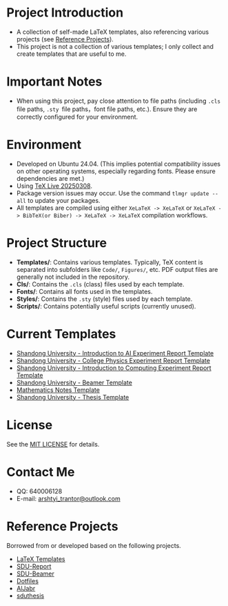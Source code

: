 # Project Introduction

-   A collection of self-made LaTeX templates, also referencing various projects (see [Reference Projects](#reference-projects)).
-   This project is not a collection of various templates; I only collect and create templates that are useful to me.

# Important Notes

-   When using this project, pay close attention to file paths (including `.cls` file paths, `.sty `file paths，font file paths, etc.). Ensure they are correctly configured for your environment.

# Environment

-   Developed on Ubuntu 24.04. (This implies potential compatibility issues on other operating systems, especially regarding fonts. Please ensure dependencies are met.)
-   Using [TeX Live 20250308](https://mirrors.tuna.tsinghua.edu.cn/CTAN/systems/texlive/Images/).
-   Package version issues may occur. Use the command `tlmgr update --all` to update your packages.
-   All templates are compiled using either `XeLaTeX -> XeLaTeX` or `XeLaTeX -> BibTeX(or Biber) -> XeLaTeX -> XeLaTeX` compilation workflows.

# Project Structure

-   **Templates/**: Contains various templates. Typically, TeX content is separated into subfolders like `Code/`, `Figures/`, etc. PDF output files are generally not included in the repository.
-   **Cls/**: Contains the `.cls` (class) files used by each template.
-   **Fonts/**: Contains all fonts used in the templates.
-   **Styles/**: Contains the `.sty` (style) files used by each template.
-   **Scripts/**: Contains potentially useful scripts (currently unused).

# Current Templates

-   [Shandong University - Introduction to AI Experiment Report Template](https://github.com/Arshtyi/LaTeX-Templates/tree/main/Templates/SDU/ExpReport/IntroductiontoAI)
-   [Shandong University - College Physics Experiment Report Template](https://github.com/Arshtyi/LaTeX-Templates/tree/main/Templates/SDU/ExpReport/Physics)
-   [Shandong University - Introduction to Computing Experiment Report Template](https://github.com/Arshtyi/LaTeX-Templates/tree/main/Templates/SDU/ExpReport/IntroductiontoComputing)
-   [Shandong University - Beamer Template](https://github.com/Arshtyi/LaTeX-Templates/tree/main/Templates/SDU/Beamer)
-   [Mathematics Notes Template](https://github.com/Arshtyi/LaTeX-Templates/tree/main/Templates/Notebook/Math)
-   [Shandong University - Thesis Template](https://github.com/Arshtyi/LaTeX-Templates/tree/main/Templates/SDU/Thesis)

# License

See the [MIT LICENSE](https://github.com/Arshtyi/LaTeX-Templates/blob/main/LICENSE) for details.

# Contact Me

-   QQ: 640006128
-   E-mail: arshtyi_trantor@outlook.com

# Reference Projects

Borrowed from or developed based on the following projects.

-   [LaTeX Templates](http://www.latextemplates.com/)
-   [SDU-Report](https://github.com/oops-sdu/sdu_report)
-   [SDU-Beamer](https://github.com/timerring/SDU-beamer)
-   [Dotfiles](https://github.com/SeniorMars/dotfiles)
-   [AlJabr](https://github.com/wenweili/AlJabr-1)
-   [sduthesis](https://github.com/wangzhukang/sduthesis)
